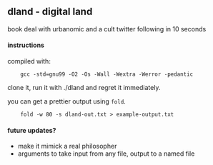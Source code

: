 ## dland - digital land
book deal with urbanomic and a cult twitter following in 10 seconds

#### instructions
compiled with:
```
    gcc -std=gnu99 -O2 -Os -Wall -Wextra -Werror -pedantic
```

clone it, run it with ./dland and regret it immediately.

you can get a prettier output using ``fold``.
```
    fold -w 80 -s dland-out.txt > example-output.txt
```

#### future updates?
* make it mimick a real philosopher
* arguments to take input from any file, output to a named file
